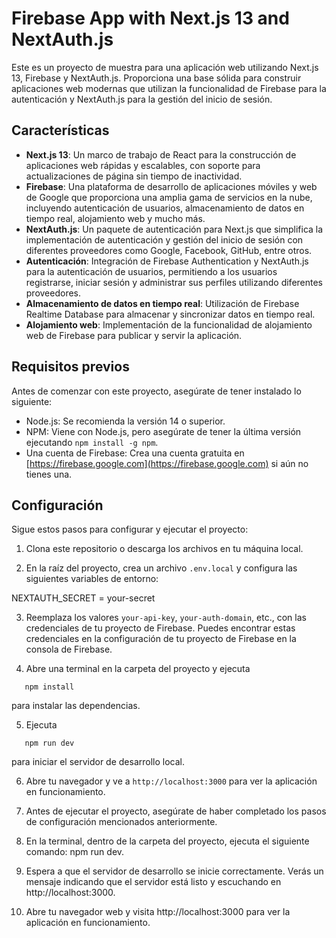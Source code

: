 # Firebase App with Next.js 13 and NextAuth.js

Este es un proyecto de muestra para una aplicación web utilizando Next.js 13, Firebase y NextAuth.js. Proporciona una base sólida para construir aplicaciones web modernas que utilizan la funcionalidad de Firebase para la autenticación y NextAuth.js para la gestión del inicio de sesión.

## Características

- **Next.js 13**: Un marco de trabajo de React para la construcción de aplicaciones web rápidas y escalables, con soporte para actualizaciones de página sin tiempo de inactividad.
- **Firebase**: Una plataforma de desarrollo de aplicaciones móviles y web de Google que proporciona una amplia gama de servicios en la nube, incluyendo autenticación de usuarios, almacenamiento de datos en tiempo real, alojamiento web y mucho más.
- **NextAuth.js**: Un paquete de autenticación para Next.js que simplifica la implementación de autenticación y gestión del inicio de sesión con diferentes proveedores como Google, Facebook, GitHub, entre otros.
- **Autenticación**: Integración de Firebase Authentication y NextAuth.js para la autenticación de usuarios, permitiendo a los usuarios registrarse, iniciar sesión y administrar sus perfiles utilizando diferentes proveedores.
- **Almacenamiento de datos en tiempo real**: Utilización de Firebase Realtime Database para almacenar y sincronizar datos en tiempo real.
- **Alojamiento web**: Implementación de la funcionalidad de alojamiento web de Firebase para publicar y servir la aplicación.

## Requisitos previos

Antes de comenzar con este proyecto, asegúrate de tener instalado lo siguiente:

- Node.js: Se recomienda la versión 14 o superior.
- NPM: Viene con Node.js, pero asegúrate de tener la última versión ejecutando `npm install -g npm`.
- Una cuenta de Firebase: Crea una cuenta gratuita en [https://firebase.google.com](https://firebase.google.com) si aún no tienes una.

## Configuración

Sigue estos pasos para configurar y ejecutar el proyecto:

1. Clona este repositorio o descarga los archivos en tu máquina local.

2. En la raíz del proyecto, crea un archivo `.env.local` y configura las siguientes variables de entorno:

  NEXTAUTH_SECRET = your-secret

3. Reemplaza los valores `your-api-key`, `your-auth-domain`, etc., con las credenciales de tu proyecto de Firebase. Puedes encontrar estas credenciales en la configuración de tu proyecto de Firebase en la consola de Firebase.

4. Abre una terminal en la carpeta del proyecto y ejecuta
 ```shell 
    npm install
 ``` 
 para instalar las dependencias.

5. Ejecuta
 ```shell
    npm run dev
 ```
 para iniciar el servidor de desarrollo local.

6. Abre tu navegador y ve a `http://localhost:3000` para ver la aplicación en funcionamiento.

7. Antes de ejecutar el proyecto, asegúrate de haber completado los pasos de configuración mencionados anteriormente.

8. En la terminal, dentro de la carpeta del proyecto, ejecuta el siguiente comando: npm run dev.

9. Espera a que el servidor de desarrollo se inicie correctamente. Verás un mensaje indicando que el servidor está listo y escuchando en http://localhost:3000.

10. Abre tu navegador web y visita http://localhost:3000 para ver la aplicación en funcionamiento.
